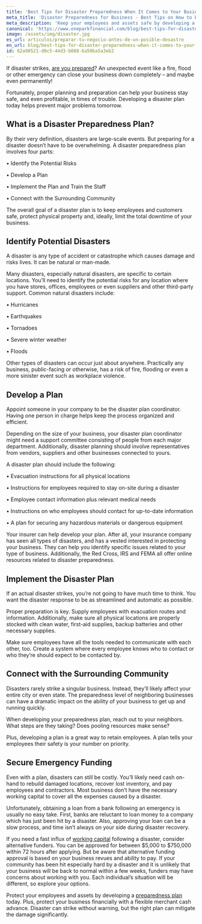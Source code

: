 ```yaml
---
title: 'Best Tips for Disaster Preparedness When It Comes to Your Business'
meta_title: 'Disaster Preparedness for Business - Best Tips on How to be Ready'
meta_description: 'Keep your employees and assets safe by developing a disaster preparedness plan for your business which includes working capital from a merchant cash advance. Lean more.'
canonical: 'https://www.oneparkfinancial.com/blog/best-tips-for-disaster-preparedness-when-it-comes-to-your-business'
image: /assets/img/disaster.jpg
es_url: articulos/preparar-tu-negocio-antes-de-un-posible-desastre
en_url: blog/best-tips-for-disaster-preparedness-when-it-comes-to-your-business
id: 62a98521-d0c5-44d3-b088-6a50ba5a3eb2
---
```

If disaster strikes, [are you prepared](https://www.oneparkfinancial.com/blog/how-to-secure-funds-to-help-cover-business-emergencies)? An unexpected event like a fire, flood or other emergency can close your business down completely – and maybe even permanently! 

Fortunately, proper planning and preparation can help your business stay safe, and even profitable, in times of trouble. Developing a disaster plan today helps prevent major problems tomorrow.   

## What is a Disaster Preparedness Plan?

By their very definition, disasters are large-scale events. But preparing for a disaster doesn’t have to be overwhelming. A disaster preparedness plan involves four parts:

•	Identify the Potential Risks

•	Develop a Plan

•	Implement the Plan and Train the Staff

•	Connect with the Surrounding Community

The overall goal of a disaster plan is to keep employees and customers safe, protect physical property and, ideally, limit the total downtime of your business.  

## Identify Potential Disasters

A disaster is any type of accident or catastrophe which causes damage and risks lives. It can be natural or man-made. 

Many disasters, especially natural disasters, are specific to certain locations. You’ll need to identify the potential risks for any location where you have stores, offices, employees or even suppliers and other third-party support. Common natural disasters include:

•	Hurricanes

•	Earthquakes

•	Tornadoes

•	Severe winter weather

•	Floods

Other types of disasters can occur just about anywhere. Practically any business, public-facing or otherwise, has a risk of fire, flooding or even a more sinister event such as workplace violence. 

## Develop a Plan

Appoint someone in your company to be the disaster plan coordinator. Having one person in charge helps keep the process organized and efficient.

Depending on the size of your business, your disaster plan coordinator might need a support committee consisting of people from each major department. Additionally, disaster planning should involve representatives from vendors, suppliers and other businesses connected to yours. 

A disaster plan should include the following:

•	Evacuation instructions for all physical locations

•	Instructions for employees required to stay on-site during a disaster

•	Employee contact information plus relevant medical needs

•	Instructions on who employees should contact for up-to-date information 

•	A plan for securing any hazardous materials or dangerous equipment

Your insurer can help develop your plan. After all, your insurance company has seen all types of disasters, and has a vested interested in protecting your business. They can help you identify specific issues related to your type of business. Additionally, the Red Cross, IRS and FEMA all offer online resources related to disaster preparedness. 

## Implement the Disaster Plan

If an actual disaster strikes, you’re not going to have much time to think. You want the disaster response to be as streamlined and automatic as possible.

Proper preparation is key. Supply employees with evacuation routes and information. Additionally, make sure all physical locations are properly stocked with clean water, first-aid supplies, backup batteries and other necessary supplies.

Make sure employees have all the tools needed to communicate with each other, too. Create a system where every employee knows who to contact or who they’re should expect to be contacted by.   

## Connect with the Surrounding Community

Disasters rarely strike a singular business. Instead, they’ll likely affect your entire city or even state. The preparedness level of neighboring businesses can have a dramatic impact on the ability of your business to get up and running quickly.

When developing your preparedness plan, reach out to your neighbors. What steps are they taking? Does pooling resources make sense? 

Plus, developing a plan is a great way to retain employees. A plan tells your employees their safety is your number on priority. 

## Secure Emergency Funding

Even with a plan, disasters can still be costly. You’ll likely need cash on-hand to rebuild damaged locations, recover lost inventory, and pay employees and contractors. Most business don’t have the necessary working capital to cover all the expenses caused by a disaster. 

Unfortunately, obtaining a loan from a bank following an emergency is usually no easy take. First, banks are reluctant to loan money to a company which has just been hit by a disaster. Also, approving your loan can be a slow process, and time isn’t always on your side during disaster recovery.

If you need a fast influx of [working capital](https://www.oneparkfinancial.com/) following a disaster, consider alternative funders. You can be approved for between $5,000 to $750,000 within 72 hours after applying. But be aware that alternative funding approval is based on your business revues and ability to pay. If your community has been hit especially hard by a disaster and it is unlikely that your business will be back to normal within a few weeks, funders may have concerns about working with you. Each individual’s situation will be different, so explore your options. 

Protect your employees and assets by developing a [preparedness plan](https://www.oneparkfinancial.com/pre-qualification) today. Plus, protect your business financially with a flexible merchant cash advance. Disaster can strike without warning, but the right plan can mitigate the damage significantly.